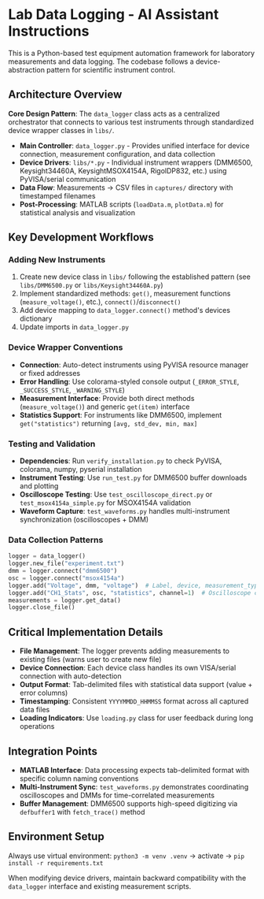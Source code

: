 # Lab Data Logging - AI Assistant Instructions

This is a Python-based test equipment automation framework for laboratory measurements and data logging. The codebase follows a device-abstraction pattern for scientific instrument control.

## Architecture Overview

**Core Design Pattern**: The `data_logger` class acts as a centralized orchestrator that connects to various test instruments through standardized device wrapper classes in `libs/`.

- **Main Controller**: `data_logger.py` - Provides unified interface for device connection, measurement configuration, and data collection
- **Device Drivers**: `libs/*.py` - Individual instrument wrappers (DMM6500, Keysight34460A, KeysightMSOX4154A, RigolDP832, etc.) using PyVISA/serial communication
- **Data Flow**: Measurements → CSV files in `captures/` directory with timestamped filenames
- **Post-Processing**: MATLAB scripts (`loadData.m`, `plotData.m`) for statistical analysis and visualization

## Key Development Workflows

### Adding New Instruments
1. Create new device class in `libs/` following the established pattern (see `libs/DMM6500.py` or `libs/Keysight34460A.py`)
2. Implement standardized methods: `get()`, measurement functions (`measure_voltage()`, etc.), `connect()`/`disconnect()`
3. Add device mapping to `data_logger.connect()` method's devices dictionary
4. Update imports in `data_logger.py`

### Device Wrapper Conventions
- **Connection**: Auto-detect instruments using PyVISA resource manager or fixed addresses
- **Error Handling**: Use colorama-styled console output (`_ERROR_STYLE`, `_SUCCESS_STYLE`, `_WARNING_STYLE`)
- **Measurement Interface**: Provide both direct methods (`measure_voltage()`) and generic `get(item)` interface
- **Statistics Support**: For instruments like DMM6500, implement `get("statistics")` returning `[avg, std_dev, min, max]`

### Testing and Validation
- **Dependencies**: Run `verify_installation.py` to check PyVISA, colorama, numpy, pyserial installation
- **Instrument Testing**: Use `run_test.py` for DMM6500 buffer downloads and plotting
- **Oscilloscope Testing**: Use `test_oscilloscope_direct.py` or `test_msox4154a_simple.py` for MSOX4154A validation
- **Waveform Capture**: `test_waveforms.py` handles multi-instrument synchronization (oscilloscopes + DMM)

### Data Collection Patterns
```python
logger = data_logger()
logger.new_file("experiment.txt")
dmm = logger.connect("dmm6500")
osc = logger.connect("msox4154a") 
logger.add("Voltage", dmm, "voltage")  # Label, device, measurement_type
logger.add("CH1_Stats", osc, "statistics", channel=1)  # Oscilloscope channel stats
measurements = logger.get_data()
logger.close_file()
```

## Critical Implementation Details

- **File Management**: The logger prevents adding measurements to existing files (warns user to create new file)
- **Device Connection**: Each device class handles its own VISA/serial connection with auto-detection
- **Output Format**: Tab-delimited files with statistical data support (value + error columns)
- **Timestamping**: Consistent `YYYYMMDD_HHMMSS` format across all captured data files
- **Loading Indicators**: Use `loading.py` class for user feedback during long operations

## Integration Points

- **MATLAB Interface**: Data processing expects tab-delimited format with specific column naming conventions
- **Multi-Instrument Sync**: `test_waveforms.py` demonstrates coordinating oscilloscopes and DMMs for time-correlated measurements
- **Buffer Management**: DMM6500 supports high-speed digitizing via `defbuffer1` with `fetch_trace()` method

## Environment Setup
Always use virtual environment: `python3 -m venv .venv` → activate → `pip install -r requirements.txt`

When modifying device drivers, maintain backward compatibility with the `data_logger` interface and existing measurement scripts.